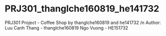 # PRJ301_thanglche160819_he141732
PRJ301 Project - Coffee Shop by thanglche160819 and he141732
/n
Author: Luu Canh Thang - thanglche160819
        Ngo Vuong - HE151732
